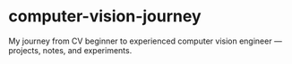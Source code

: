# computer-vision-journey
My journey from CV beginner to experienced computer vision engineer — projects, notes, and experiments.
